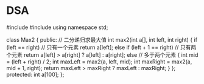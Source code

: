 # DSA
#include <iostream>
#include<vector>
using namespace std;

class Max2
{
public:
	// 二分递归求最大值
	int max2(int a[], int left, int right)
	{
		if (left == right) // 只有一个元素
			return a[left];
		else if (left + 1 == right) // 只有两个元素
			return a[left] > a[right] ? a[left] : a[right];
		else // 多于两个元素
		{
			int mid = (left + right) / 2;
			int maxLeft = max2(a, left, mid);
			int maxRight = max2(a, mid + 1, right);
			return maxLeft > maxRight ? maxLeft : maxRight;
		}
	};
protected:
	int a[100];
};
